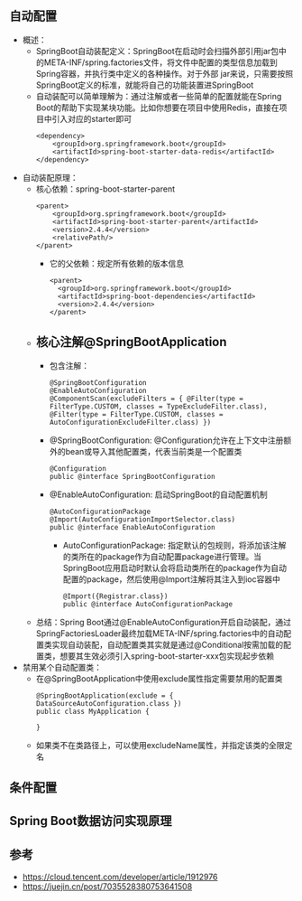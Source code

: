 ## 自动配置

  - 概述：
    - SpringBoot自动装配定义：SpringBoot在启动时会扫描外部引用jar包中的META-INF/spring.factories文件，将文件中配置的类型信息加载到Spring容器，并执行类中定义的各种操作。对于外部 jar来说，只需要按照SpringBoot定义的标准，就能将自己的功能装置进SpringBoot
    - 自动装配可以简单理解为：通过注解或者一些简单的配置就能在Spring Boot的帮助下实现某块功能。比如你想要在项目中使用Redis，直接在项目中引入对应的starter即可
      ```
      <dependency>
          <groupId>org.springframework.boot</groupId>
          <artifactId>spring-boot-starter-data-redis</artifactId>
      </dependency>
      ```
  - 自动装配原理：
    - 核心依赖：spring-boot-starter-parent
      ```
      <parent>
          <groupId>org.springframework.boot</groupId>
          <artifactId>spring-boot-starter-parent</artifactId>
          <version>2.4.4</version>
          <relativePath/>
      </parent>
      ```
      - 它的父依赖：规定所有依赖的版本信息
        ```
        <parent>
          <groupId>org.springframework.boot</groupId>
          <artifactId>spring-boot-dependencies</artifactId>
          <version>2.4.4</version>
        </parent>
        ```
    - 核心注解@SpringBootApplication
      - 
      - 包含注解：
        ```
        @SpringBootConfiguration
        @EnableAutoConfiguration
        @ComponentScan(excludeFilters = { @Filter(type = FilterType.CUSTOM, classes = TypeExcludeFilter.class), @Filter(type = FilterType.CUSTOM, classes = AutoConfigurationExcludeFilter.class) })
        ```
      - @SpringBootConfiguration: @Configuration允许在上下文中注册额外的bean或导入其他配置类，代表当前类是一个配置类
        ```
        @Configuration
        public @interface SpringBootConfiguration
        ```
      - @EnableAutoConfiguration: 启动SpringBoot的自动配置机制
        ```
        @AutoConfigurationPackage
        @Import(AutoConfigurationImportSelector.class)
        public @interface EnableAutoConfiguration 
        ```
        - AutoConfigurationPackage: 指定默认的包规则，将添加该注解的类所在的package作为自动配置package进行管理。当SpringBoot应用启动时默认会将启动类所在的package作为自动配置的package，然后使用@Import注解将其注入到ioc容器中
          ```
          @Import({Registrar.class})
          public @interface AutoConfigurationPackage
          ```
    - 总结：Spring Boot通过@EnableAutoConfiguration开启自动装配，通过SpringFactoriesLoader最终加载META-INF/spring.factories中的自动配置类实现自动装配，自动配置类其实就是通过@Conditional按需加载的配置类，想要其生效必须引入spring-boot-starter-xxx包实现起步依赖
  - 禁用某个自动配置类：
    - 在@SpringBootApplication中使用exclude属性指定需要禁用的配置类
      ```
      @SpringBootApplication(exclude = { DataSourceAutoConfiguration.class })
      public class MyApplication {
      
      }
      ```
    - 如果类不在类路径上，可以使用excludeName属性，并指定该类的全限定名

## 条件配置

## Spring Boot数据访问实现原理

## 参考

  - https://cloud.tencent.com/developer/article/1912976
  - https://juejin.cn/post/7035528380753641508
